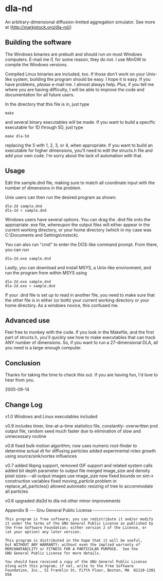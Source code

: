 # dla-nd

An arbitrary-dimensional diffusion-limited aggregation simulator.
See more at (http://markjstock.org/dla-nd/)


## Building the software

The Windows binaries are prebuilt and should run on most Windows 
computers. E-mail me if, for some reason, they do not. I use MinGW
to compile the Windows versions.

Compiled Linux binaries are included, too. If those don't work on 
your Unix-like system, building the program should be easy. I hope
it is easy. If you have problems, *please* e-mail me. I almost always
help. Plus, if you tell me where you are having difficulty, I will be
able to improve the code and documentation for all future users.

In the directory that this file is in, just type

    make

and several binary executables will be made. If you want to build a 
specific executable for 1D through 5D, just type

    make dla-5d

replacing the 5 with 1, 2, 3, or 4, when appropriate. If you want to
build an executable for higher dimensions, you'll need to edit the 
structs.h file and add your own code. I'm sorry about the lack of
automation with that.


## Usage

Edit the sample.dnd file, making sure to match all coordinate input with
the number of dimensions in the problem.

Unix users can then run the desired program as shown:

    dla-2d sample.dnd
    dla-2d < sample.dnd

Windows users have several options. You can drag the .dnd file onto the
appropriate .exe file, whereupon the output files will either appear in
the current working directory, or your home directory (which in my
case was C:\Documents and Settings\mstock).

You can also run "cmd" to enter the DOS-like command prompt. From there,
you can run 

    dla-2d.exe sample.dnd

Lastly, you can download and install MSYS, a Unix-like environment,
and run the program from within MSYS using

    dla-2d.exe sample.dnd
    dla-2d.exe < sample.dnd

If your .dnd file is set up to read in another file, you need to make
sure that the other file is in either (or both) your current working 
directory or your home directory. As a windows novice, this confused me.


## Advanced use

Feel free to monkey with the code. If you look in the Makefile, and the 
first part of structs.h, you'll quickly see how to make executables that
can track ANY number of dimensions. So, if you want to run a 27-dimensional
DLA, all you need is a large-enough computer.


## Conclusion

Thanks for taking the time to check this out. If you are having fun, I'd 
love to hear from you.

2005-09-14


## Change Log

v1.0	Windows and Linux executables included

v0.9    includes timer, line-at-a-time statistics file, constantly-
                overwritten pnd output file, random seed
        much faster due to elimination of slow and unnecessary routine

v0.8	fixed bulk motion algorithm; now uses numeric root-finder to
		determine actual dt for diffusing particles
	added experimental rotex growth using source/sink/vortex influences

v0.7	added libpng support, removed GIF support and related system calls
	added bit depth parameter to output file
	merged image_size and density pixel sizes---all output images use
		image_size now
	fixed bounds on sim-> construction variables
	fixed moving_particle problem in replace_all_particles()
	allowed automatic resizing of tree to accommodate all particles

v0.6	upgraded dla3d to dla-nd
	other minor improvements


Appendix B --- Gnu General Public License ------------------------------

    This program is free software; you can redistribute it and/or modify
    it under the terms of the GNU General Public License as published by
    the Free Software Foundation; either version 2 of the License, or
    (at your option) any later version.

    This program is distributed in the hope that it will be useful,
    but WITHOUT ANY WARRANTY; without even the implied warranty of
    MERCHANTABILITY or FITNESS FOR A PARTICULAR PURPOSE.  See the
    GNU General Public License for more details.

    You should have received a copy of the GNU General Public License
    along with this program; if not, write to the Free Software
    Foundation, Inc., 51 Franklin St, Fifth Floor, Boston, MA  02110-1301  USA


